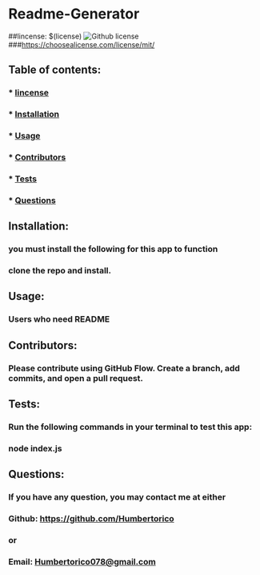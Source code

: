 # Readme-Generator

  ##lincense: $(license) ![Github license](https://img.shields.io/github/license/Naereen/Strapdown.js.svg)
  ###https://choosealicense.com/license/mit/
  
  ## Table of contents:
  ### * [lincense](#license)
  ### * [Installation](#installation)
  ### * [Usage](#usage)
  ### * [Contributors](#contributors)
  ### * [Tests](#tests)
  ### * [Questions](#questions)

  ## Installation:
  ### you must install the following for this app to function
  ### clone the repo and install.

  ## Usage:
  ### Users who need README

  ## Contributors:
  ### Please contribute using GitHub Flow. Create a branch, add commits, and open a pull request.

  ## Tests:
  ### Run the following commands in your terminal to test this app:
  ### node index.js

  ## Questions:
  ### If you have any question, you may contact me at either
  ### Github: https://github.com/Humbertorico
  ### or
  ### Email: Humbertorico078@gmail.com
